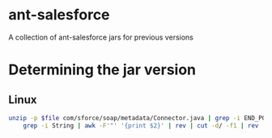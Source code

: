 # ant-salesforce
A collection of ant-salesforce jars for previous versions

# Determining the jar version
## Linux

```bash
unzip -p $file com/sforce/soap/metadata/Connector.java | grep -i END_POINT | \
    grep -i String | awk -F'"' '{print $2}' | rev | cut -d/ -f1 | rev
```